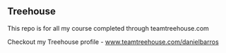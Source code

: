 ## Treehouse

This repo is for all my course completed through teamtreehouse.com

Checkout my Treehouse profile  - www.teamtreehouse.com/danielbarros 